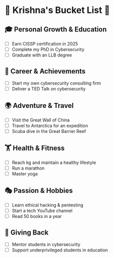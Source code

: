 # 🌟 Krishna's Bucket List 🚀

## 🎓 Personal Growth & Education  
- [ ] Earn CISSP certification in 2025  
- [ ] Complete my PhD in Cybersecurity  
- [ ] Graduate with an LLB degree  

## 💼 Career & Achievements  
- [ ] Start my own cybersecurity consulting firm  
- [ ] Deliver a TED Talk on cybersecurity  

## 🌍 Adventure & Travel  
- [ ] Visit the Great Wall of China  
- [ ] Travel to Antarctica for an expedition  
- [ ] Scuba dive in the Great Barrier Reef  

## 🏋 Health & Fitness  
- [ ] Reach kg and maintain a healthy lifestyle  
- [ ] Run a marathon  
- [ ] Master yoga  

## 🎭 Passion & Hobbies  
- [ ] Learn ethical hacking & pentesting  
- [ ] Start a tech YouTube channel  
- [ ] Read 50 books in a year  

## 💖 Giving Back  
- [ ] Mentor students in cybersecurity  
- [ ] Support underprivileged students in education  
